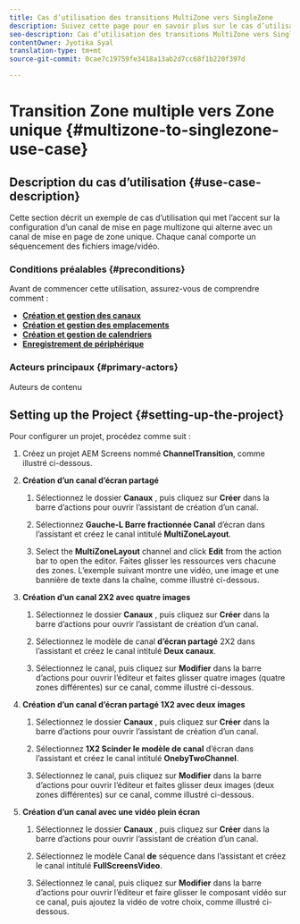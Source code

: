 ```yaml
---
title: Cas d’utilisation des transitions MultiZone vers SingleZone
description: Suivez cette page pour en savoir plus sur le cas d’utilisation de MultiZone vers SingleZone Transitions.
seo-description: Cas d’utilisation des transitions MultiZone vers SingleZone.
contentOwner: Jyotika Syal
translation-type: tm+mt
source-git-commit: 0cae7c19759fe3418a13ab2d7cc68f1b220f397d

---
```



# Transition Zone multiple vers Zone unique {#multizone-to-singlezone-use-case}


## Description du cas d’utilisation {#use-case-description}

Cette section décrit un exemple de cas d’utilisation qui met l’accent sur la configuration d’un canal de mise en page multizone qui alterne avec un canal de mise en page de zone unique. Chaque canal comporte un séquencement des fichiers image/vidéo.

### Conditions préalables {#preconditions}

Avant de commencer cette utilisation, assurez-vous de comprendre comment :

* **[Création et gestion des canaux](managing-channels.md)**
* **[Création et gestion des emplacements](managing-locations.md)**
* **[Création et gestion de calendriers](managing-schedules.md)**
* **[Enregistrement de périphérique](device-registration.md)**

### Acteurs principaux {#primary-actors}

Auteurs de contenu

## Setting up the Project {#setting-up-the-project}

Pour configurer un projet, procédez comme suit :

1. Créez un projet AEM Screens nommé **ChannelTransition**, comme illustré ci-dessous.



1. **Création d’un canal d’écran partagé**

   1. Sélectionnez le dossier **Canaux** , puis cliquez sur **Créer** dans la barre d’actions pour ouvrir l’assistant de création d’un canal.
   1. Sélectionnez **Gauche-L Barre fractionnée Canal** d’écran dans l’assistant et créez le canal intitulé **MultiZoneLayout**.



   1. Select the **MultiZoneLayout** channel and click **Edit** from the action bar to open the editor. Faites glisser les ressources vers chacune des zones. L’exemple suivant montre une vidéo, une image et une bannière de texte dans la chaîne, comme illustré ci-dessous.


1. **Création d’un canal 2X2 avec quatre images**

   1. Sélectionnez le dossier **Canaux** , puis cliquez sur **Créer** dans la barre d’actions pour ouvrir l’assistant de création d’un canal.

   1. Sélectionnez le modèle de canal **d’écran partagé** 2X2 dans l’assistant et créez le canal intitulé **Deux canaux**.


   1. Sélectionnez le canal, puis cliquez sur **Modifier** dans la barre d’actions pour ouvrir l’éditeur et faites glisser quatre images (quatre zones différentes) sur ce canal, comme illustré ci-dessous.


1. **Création d’un canal d’écran partagé 1X2 avec deux images**

   1. Sélectionnez le dossier **Canaux** , puis cliquez sur **Créer** dans la barre d’actions pour ouvrir l’assistant de création d’un canal.

   1. Sélectionnez **1X2 Scinder le modèle de canal** d’écran dans l’assistant et créez le canal intitulé **OnebyTwoChannel**.


   1. Sélectionnez le canal, puis cliquez sur **Modifier** dans la barre d’actions pour ouvrir l’éditeur et faites glisser deux images (deux zones différentes) sur ce canal, comme illustré ci-dessous.


1. **Création d’un canal avec une vidéo plein écran**

   1. Sélectionnez le dossier **Canaux** , puis cliquez sur **Créer** dans la barre d’actions pour ouvrir l’assistant de création d’un canal.

   1. Sélectionnez le modèle Canal **de** séquence dans l’assistant et créez le canal intitulé **FullScreensVideo**.


   1. Sélectionnez le canal, puis cliquez sur **Modifier** dans la barre d’actions pour ouvrir l’éditeur et faire glisser le composant vidéo sur ce canal, puis ajoutez la vidéo de votre choix, comme illustré ci-dessous.


